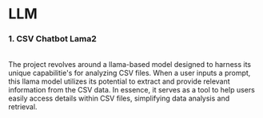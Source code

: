 # LLM

### 1. CSV Chatbot Lama2
<br>
<a>The project revolves around a llama-based model designed to harness its unique capabilitie's for analyzing CSV files. When a user inputs a prompt, this llama model utilizes its potential to extract and provide relevant information from the CSV data. In essence, it serves as a tool to help users easily access details within CSV files, simplifying data analysis and retrieval.</a>
